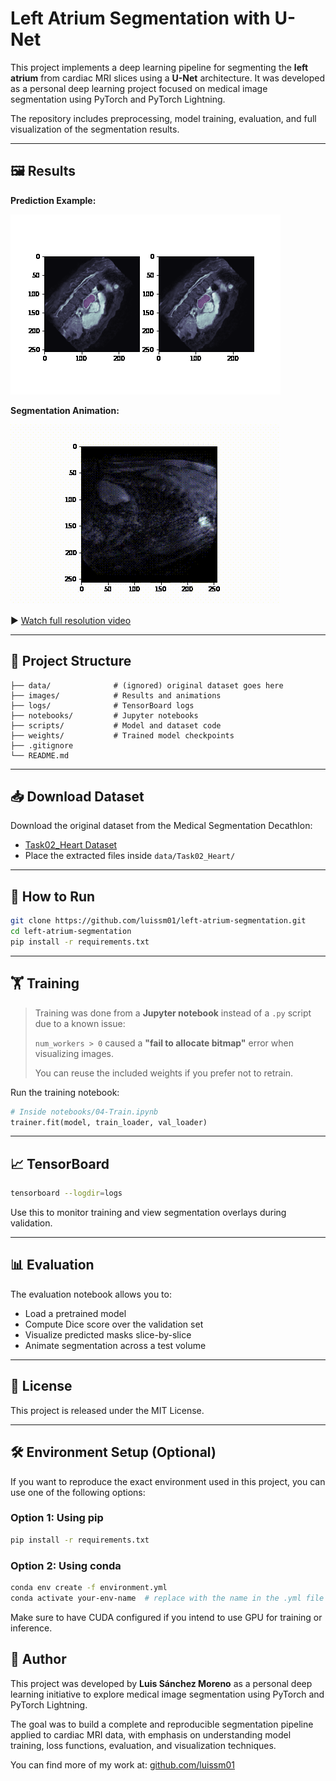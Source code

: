 
# Left Atrium Segmentation with U-Net

This project implements a deep learning pipeline for segmenting the **left atrium** from cardiac MRI slices using a **U-Net** architecture. It was developed as a personal deep learning project focused on medical image segmentation using PyTorch and PyTorch Lightning.

The repository includes preprocessing, model training, evaluation, and full visualization of the segmentation results.

---

## 🖼️ Results

**Prediction Example:**

![Prediction overlay](images/train_results.png)

**Segmentation Animation:**

![Segmentation animation](images/video_result.gif)

▶️ [Watch full resolution video](images/video_result.mp4)

---

## 📁 Project Structure

```
├── data/              # (ignored) original dataset goes here
├── images/            # Results and animations
├── logs/              # TensorBoard logs
├── notebooks/         # Jupyter notebooks
├── scripts/           # Model and dataset code
├── weights/           # Trained model checkpoints
├── .gitignore
└── README.md
```

---

## 📥 Download Dataset

Download the original dataset from the Medical Segmentation Decathlon:

- [Task02_Heart Dataset](https://drive.google.com/file/d/1wEB2I6S6tQBVEPxir8cA5kFB8gTQadYY/view)
- Place the extracted files inside `data/Task02_Heart/`

---

## 🧪 How to Run

```bash
git clone https://github.com/luissm01/left-atrium-segmentation.git
cd left-atrium-segmentation
pip install -r requirements.txt
```

---

## 🏋️ Training

> Training was done from a **Jupyter notebook** instead of a `.py` script due to a known issue:
>
> `num_workers > 0` caused a **"fail to allocate bitmap"** error when visualizing images.
>
> You can reuse the included weights if you prefer not to retrain.

Run the training notebook:

```python
# Inside notebooks/04-Train.ipynb
trainer.fit(model, train_loader, val_loader)
```

---

## 📈 TensorBoard

```bash
tensorboard --logdir=logs
```

Use this to monitor training and view segmentation overlays during validation.

---

## 📊 Evaluation

The evaluation notebook allows you to:

- Load a pretrained model
- Compute Dice score over the validation set
- Visualize predicted masks slice-by-slice
- Animate segmentation across a test volume

---

## 📄 License

This project is released under the MIT License.


---

## 🛠️ Environment Setup (Optional)

If you want to reproduce the exact environment used in this project, you can use one of the following options:

### Option 1: Using pip
```bash
pip install -r requirements.txt
```

### Option 2: Using conda
```bash
conda env create -f environment.yml
conda activate your-env-name  # replace with the name in the .yml file
```

Make sure to have CUDA configured if you intend to use GPU for training or inference.

## 👤 Author

This project was developed by **Luis Sánchez Moreno** as a personal deep learning initiative to explore medical image segmentation using PyTorch and PyTorch Lightning.

The goal was to build a complete and reproducible segmentation pipeline applied to cardiac MRI data, with emphasis on understanding model training, loss functions, evaluation, and visualization techniques.

You can find more of my work at: [github.com/luissm01](https://github.com/luissm01)
